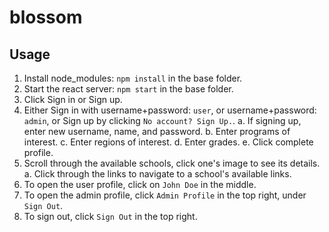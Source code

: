 # blossom

## Usage

1. Install node_modules: `npm install` in the base folder.
2. Start the react server: `npm start` in the base folder.
3. Click Sign in or Sign up.
4. Either Sign in with username+password: `user`, or username+password: `admin`, or Sign up by clicking `No account? Sign Up.`.
    a. If signing up, enter new username, name, and password.
    b. Enter programs of interest.
    c. Enter regions of interest.
    d. Enter grades.
    e. Click complete profile.
5. Scroll through the available schools, click one's image to see its details.
    a. Click through the links to navigate to a school's available links.
6. To open the user profile, click on `John Doe` in the middle.
7. To open the admin profile, click `Admin Profile` in the top right, under `Sign Out`.
8. To sign out, click `Sign Out` in the top right.